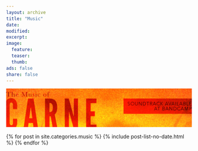 ```yaml
---
layout: archive
title: "Music"
date:
modified:
excerpt:
image:
  feature:
  teaser:
  thumb:
ads: false
share: false
---
```


<a href="http://nicholasbrewer.bandcamp.com"><img src="/images/Carne-For-Sale-Banner.jpg" /></a>

<div class="tiles">
{% for post in site.categories.music %}
  {% include post-list-no-date.html %}
{% endfor %}
</div><!-- /.tiles -->
